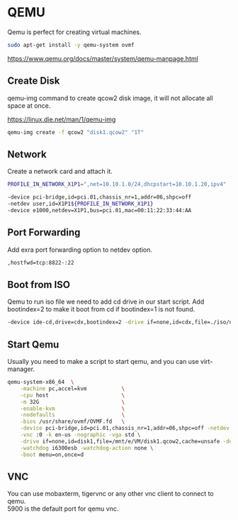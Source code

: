 # QEMU

Qemu is perfect for creating virtual machines.

```sh
sudo apt-get install -y qemu-system ovmf
```

https://www.qemu.org/docs/master/system/qemu-manpage.html

## Create Disk

qemu-img command to create qcow2 disk image, it will not allocate all space at once.

https://linux.die.net/man/1/qemu-img

```sh
qemu-img create -f qcow2 "disk1.qcow2" "1T"
```

## Network

Create a network card and attach it.

```sh
PROFILE_IN_NETWORK_X1P1=",net=10.10.1.0/24,dhcpstart=10.10.1.20,ipv4"
```

```sh
-device pci-bridge,id=pci.01,chassis_nr=1,addr=06,shpc=off
-netdev user,id=X1P1${PROFILE_IN_NETWORK_X1P1}
-device e1000,netdev=X1P1,bus=pci.01,mac=00:11:22:33:44:AA
```

## Port Forwarding

Add exra port forwarding option to netdev option.

```sh
,hostfwd=tcp:8822-:22
```

## Boot from ISO

Qemu to run iso file we need to add cd drive in our start script. Add bootindex=2 to make it boot from cd if bootindex=1 is not found.

```sh
-device ide-cd,drive=cdx,bootindex=2 -drive if=none,id=cdx,file=./iso/netinstall.iso,cache=unsafe,format=raw \
```

## Start Qemu

Usually you need to make a script to start qemu, and you can use virt-manager.

```sh
qemu-system-x86_64  \
    -machine pc,accel=kvm           \
    -cpu host                       \
    -m 32G                          \
    -enable-kvm                     \
    -nodefaults                     \
    -bios /usr/share/ovmf/OVMF.fd   \
    -device pci-bridge,id=pci.01,chassis_nr=1,addr=06,shpc=off -netdev user,id=X1P1,net=10.10.1.0/24,dhcpstart=10.10.1.20,ipv4 -device e1000,netdev=X1P1,bus=pci.01,mac=00:11:22:33:44:AA \
    -vnc :0 -k en-us -nographic -vga std \
    -drive if=none,id=disk1,file=/mnt/e/VM/disk1.qcow2,cache=unsafe -device ide-hd,drive=disk1,bootindex=1 \
    -watchdog i6300esb -watchdog-action none \
    -boot menu=on,once=d
```

## VNC

You can use mobaxterm, tigervnc or any other vnc client to connect to qemu.  
5900 is the default port for qemu vnc.

<!-- ## Network Card

Adding network card directly to qemu fix our problem with bridge network on wsl2.

Create new virtual switch with hyper-v manager.

![hyperv_switch](./assets/hyperv_switch.png)

> https://github.com/dantmnf/WSLAttachSwitch
> Put in your path and run it from cmd.exe directly.

Run this command to add new device.

```sh
cmd.exe /c WSLAttachSwitch.exe "outside"
```

Get new IP address to new card

```sh
ifconfig -a

sudo dhclient eth1
```

Now we can use VFIO or MACVTAP to connect to Qemu.

### Bridge Network

Create a virtual bridge network.

```sh
sudo ip link add br0 type bridge
```

```sh
sudo ip addr flush dev eth1
sudo ip link set eth1 master br0

sudo ip tuntap add dev tap0 mode tap
sudo ip link set tap0 master br0
```

Check bridged network.

```sh
brctl show
```

Get IP address

```sh
sudo ifconfig eth1 0.0.0.0 up
sudo dhclient -v br0
```

Set IP address

```sh
sudo ip addr add 10.10.1.10/24 dev tap0
sudo ip link set dev tap0 up
```

Now forward all traffic to tap0 from eth1.

```sh
sudo iptables -I INPUT -i eth1 -j ACCEPT
sudo iptables -I OUTPUT -o eth1 -j ACCEPT
sudo iptables -t nat -A POSTROUTING -o eth1 -j MASQUERADE
sudo iptables -I FORWARD -i eth1 -o tap0 -j ACCEPT
sudo iptables -I FORWARD -i tap0 -o eth1 -j ACCEPT

sudo iptables -A FORWARD -i tap0 -o eth1 -j ACCEPT
sudo iptables -A FORWARD -i eth1 -o tap0 -m state --state ESTABLISHED,RELATED -j ACCEPT
sudo iptables -t nat -A POSTROUTING -o eth1 -j MASQUERADE

```

Add to qemu start script.

```sh
-netdev tap,id=X1P1,ifname=tap0,script=no,downscript=no -device e1000,netdev=X1P1,mac=00:11:22:33:44:01 \
```


### MACVTAP

```sh
sudo ip link add link eth1 name macvtap0 type macvtap mode bridge
sudo ip link set macvtap0 up

# sudo ip link delete macvtap0
sudo ip addr add dev macvtap0 192.168.68.200/22
```

For ip tables

```sh
sudo iptables -I INPUT -i macvtap0 -j ACCEPT
sudo iptables -I OUTPUT -o macvtap0 -j ACCEPT
```

Add to qemu start script.

```sh
-device virtio-net-pci,mac=ba:53:4d:71:a5:46,netdev=net0,id=net0 -netdev tap,id=net0,ifname=macvtap0,script=no,downscript=no \
``` -->

<!-- 
## Bridge Network

> Good articles  
> https://gist.github.com/extremecoders-re/e8fd8a67a515fee0c873dcafc81d811c

Qemu is running but we need to have a bridge network to connect from our host to the virtual machine.

Create a virtual bridge network.

```sh
sudo ip link add br0 type bridge
```

```sh
sudo ip addr flush dev eth1
sudo ip link set eth1 master br0

sudo ip tuntap add dev tap0 mode tap
sudo ip link set tap0 master br0
```

```sh
sudo ip link set dev br0 up
sudo ip link set dev tap0 up
```

Check bridged network.

```sh
brctl show
```

Get IP address

```sh
sudo ifconfig eth1 0.0.0.0 up
sudo dhclient -v br0
```

Now add new network card to qemu and we can directly connect to it.

```sh
-netdev tap,id=X1P1,ifname=tap0,script=no,downscript=no -device e1000,netdev=X1P1,mac=00:11:22:33:44:01 \
```

<details><summary>Old way</summary>

Add settings to enable.

`/etc/sysctl.conf` should have `net.ipv4.ip_forward = 1` uncommented.

After that run

```sh
sysctl -p
sysctl -a | grep net.ipv4.ip_forward
```

```sh
sudo mkdir -p /etc/qemu
echo "allow qemubr0" | sudo tee /etc/qemu/bridge.conf
sudo chown root:kvm /etc/qemu/bridge.conf
sudo chmod 0660 /etc/qemu/bridge.conf

sudo chmod u+s /usr/lib/qemu/qemu-bridge-helper
```

Add bridge to qemu start script.

```sh
-device pci-bridge,id=pci.02,chassis_nr=1,addr=07,shpc=off -netdev bridge,br=qemubr0,id=n1 -device virtio-net,netdev=n1,bus=pci.02,mac=00:11:22:33:44:02
```

Give IP address to bridge.

```sh
sudo ip addr add 10.10.1.10/24 dev qemubr0
sudo ip link set qemubr0 up
```

Delete
```sh
sudo ip link set qemubr0 up
sudo brctl delbr qemubr0
```

```sh
sudo iptables -I INPUT -p udp --dport 67:68 --sport 67:68 -j ACCEPT
sudo iptables -I OUTPUT -p udp --dport 67:68 --sport 67:68 -j ACCEPT

sudo iptables -t nat -A POSTROUTING -o br0 -j MASQUERADE

sudo iptables -L -v -n --line-numbers
sudo iptables -L INPUT --line-numbers
sudo iptables -D INPUT 3
```

</details> -->

